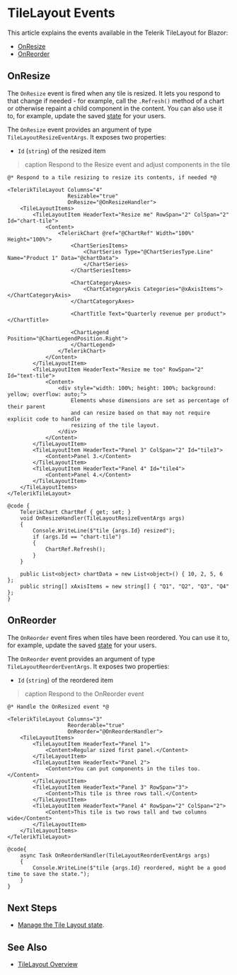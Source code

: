 
# TileLayout Events

This article explains the events available in the Telerik TileLayout for Blazor:

* [OnResize](#onresize)
* [OnReorder](#onreorder)

## OnResize

The `OnResize` event is fired when any tile is resized. It lets you respond to that change if needed - for example, call the `.Refresh()` method of a chart or otherwise repaint a child component in the content. You can also use it to, for example, update the saved [state](slug:tilelayout-state) for your users.

The `OnResize` event provides an argument of type `TileLayoutResizeEventArgs`. It exposes two properties:

* `Id` (`string`) of the resized item

>caption Respond to the Resize event and adjust components in the tile

````RAZOR
@* Respond to a tile resizing to resize its contents, if needed *@

<TelerikTileLayout Columns="4"
                   Resizable="true"
                   OnResize="@OnResizeHandler">
    <TileLayoutItems>
        <TileLayoutItem HeaderText="Resize me" RowSpan="2" ColSpan="2" Id="chart-tile">
            <Content>
                <TelerikChart @ref="@ChartRef" Width="100%" Height="100%">
                    <ChartSeriesItems>
                        <ChartSeries Type="@ChartSeriesType.Line" Name="Product 1" Data="@chartData">
                        </ChartSeries>
                    </ChartSeriesItems>

                    <ChartCategoryAxes>
                        <ChartCategoryAxis Categories="@xAxisItems"></ChartCategoryAxis>
                    </ChartCategoryAxes>

                    <ChartTitle Text="Quarterly revenue per product"></ChartTitle>

                    <ChartLegend Position="@ChartLegendPosition.Right">
                    </ChartLegend>
                </TelerikChart>
            </Content>
        </TileLayoutItem>
        <TileLayoutItem HeaderText="Resize me too" RowSpan="2" Id="text-tile">
            <Content>
                <div style="width: 100%; height: 100%; background: yellow; overflow: auto;">
                    Elements whose dimensions are set as percentage of their parent
                    and can resize based on that may not require explicit code to handle
                    resizing of the tile layout.
                </div>
            </Content>
        </TileLayoutItem>
        <TileLayoutItem HeaderText="Panel 3" ColSpan="2" Id="tile3">
            <Content>Panel 3.</Content>
        </TileLayoutItem>
        <TileLayoutItem HeaderText="Panel 4" Id="tile4">
            <Content>Panel 4.</Content>
        </TileLayoutItem>
    </TileLayoutItems>
</TelerikTileLayout>

@code {
    TelerikChart ChartRef { get; set; }
    void OnResizeHandler(TileLayoutResizeEventArgs args)
    {
        Console.WriteLine($"tile {args.Id} resized");
        if (args.Id == "chart-tile")
        {
            ChartRef.Refresh();
        }
    }

    public List<object> chartData = new List<object>() { 10, 2, 5, 6 };
    public string[] xAxisItems = new string[] { "Q1", "Q2", "Q3", "Q4" };
}
````

## OnReorder

The `OnReorder` event fires when tiles have been reordered. You can use it to, for example, update the saved [state](slug:tilelayout-state) for your users.

The `OnReorder` event provides an argument of type `TileLayoutReorderEventArgs`. It exposes two properties:

* `Id` (`string`) of the reordered item

>caption Respond to the OnReorder event

````RAZOR
@* Handle the OnResized event *@

<TelerikTileLayout Columns="3"
                   Reorderable="true"
                   OnReorder="@OnReorderHandler">
    <TileLayoutItems>
        <TileLayoutItem HeaderText="Panel 1">
            <Content>Regular sized first panel.</Content>
        </TileLayoutItem>
        <TileLayoutItem HeaderText="Panel 2">
            <Content>You can put components in the tiles too.</Content>
        </TileLayoutItem>
        <TileLayoutItem HeaderText="Panel 3" RowSpan="3">
            <Content>This tile is three rows tall.</Content>
        </TileLayoutItem>
        <TileLayoutItem HeaderText="Panel 4" RowSpan="2" ColSpan="2">
            <Content>This tile is two rows tall and two columns wide</Content>
        </TileLayoutItem>
    </TileLayoutItems>
</TelerikTileLayout>

@code{
    async Task OnReorderHandler(TileLayoutReorderEventArgs args)
    {
        Console.WriteLine($"tile {args.Id} reordered, might be a good time to save the state.");
    }
}
````

## Next Steps

* [Manage the Tile Layout state](slug:tilelayout-state).

## See Also

* [TileLayout Overview](slug:tilelayout-overview)
